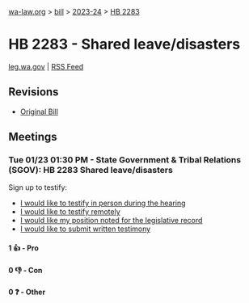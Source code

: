 [wa-law.org](/) > [bill](/bill/) > [2023-24](/bill/2023-24/) > [HB 2283](/bill/2023-24/hb/2283/)

# HB 2283 - Shared leave/disasters
[leg.wa.gov](https://app.leg.wa.gov/billsummary?BillNumber=2283&Year=2023&Initiative=false) | [RSS Feed](./rss.xml)

## Revisions
* [Original Bill](1/)

## Meetings
### Tue 01/23 01:30 PM - State Government & Tribal Relations (SGOV): HB 2283 Shared leave/disasters
Sign up to testify:
* [I would like to testify in person during the hearing](https://app.leg.wa.gov/csi/Testifier/Add?chamber=House&mId=31746&aId=157221&caId=23489&tId=1)
* [I would like to testify remotely](https://app.leg.wa.gov/csi/Testifier/Add?chamber=House&mId=31746&aId=157221&caId=23489&tId=2)
* [I would like my position noted for the legislative record](https://app.leg.wa.gov/csi/Testifier/Add?chamber=House&mId=31746&aId=157221&caId=23489&tId=3)
* [I would like to submit written testimony](https://app.leg.wa.gov/csi/Testifier/Add?chamber=House&mId=31746&aId=157221&caId=23489&tId=4)

#### 1 👍 - Pro

#### 0 👎 - Con

#### 0 ❓ - Other
